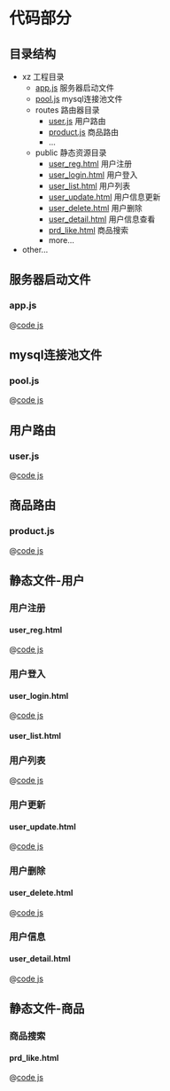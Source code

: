 # 代码部分
## 目录结构
- xz 工程目录
  - [app.js](#服务器启动文件)        服务器启动文件
  - [pool.js](#mysql连接池文件)       mysql连接池文件 
  - routes        路由器目录
    - [user.js](#用户路由)    用户路由 
    - [product.js](#商品路由) 商品路由 
    - ...
  - public        静态资源目录
    - [user_reg.html](#用户注册) 用户注册
    - [user_login.html](#用户登入) 用户登入
    - [user_list.html](#用户列表) 用户列表
    - [user_update.html](#用户更新) 用户信息更新
    - [user_delete.html](#用户删除) 用户删除
    - [user_detail.html](#用户信息) 用户信息查看
    - [prd_like.html](#商品搜索) 商品搜索
    - more...
- other...

## 服务器启动文件
### app.js
@[code js](./xz/app.js)

## mysql连接池文件
### pool.js
@[code js](./xz/pool.js)

## 用户路由
### user.js
@[code js](./xz/routes/user.js)

## 商品路由
### product.js
@[code js](./xz/routes/prd.js)

## 静态文件-用户
### 用户注册
#### user_reg.html
@[code js](./xz/public/user_reg.html)
### 用户登入
#### user_login.html
@[code js](./xz/public/user_login.html)
#### user_list.html
### 用户列表
@[code js](./xz/public/user_list.html)
### 用户更新
#### user_update.html
@[code js](./xz/public/user_update.html)
### 用户删除
#### user_delete.html
@[code js](./xz/public/user_delete.html)
### 用户信息
#### user_detail.html
@[code js](./xz/public/user_detail.html)

##  静态文件-商品
### 商品搜索
#### prd_like.html
@[code js](./xz/public/prd_like.html)
